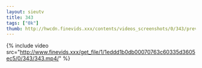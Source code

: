 ```yaml
--- 
layout: sieutv
title: 343
tags: ["0k"]
thumb: http://hwcdn.finevids.xxx/contents/videos_screenshots/0/343/preview.mp4.jpg
---
```

{% include video src="http://www.finevids.xxx/get_file/1/1eddd1b0db00070763c60335d3605ec5/0/343/343.mp4/" %} 
